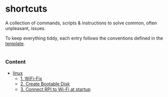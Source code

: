 # shortcuts
A collection of commands, scripts &amp; instructions to solve common, often unpleasant, issues.

To keep everything tiddy, each entry follows the conventions defined in the [template](./template). 

#
### Content
- [linux](./linux)
    - [1. WiFi-Fix](<./linux/1. WiFi-Fix.md>)
    - [2. Create Bootable Disk](<./linux/2. Create Bootable Disk.md>)
    - [3. Connect RPI to Wi-Fi at startup](<./linux/3. Connect RPI to Wi-Fi at startup.md>)